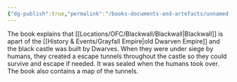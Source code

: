 ```yaml
---
{"dg-publish":true,"permalink":"/books-documents-and-artefacts/unnamed-book-on-the-history-of-the-black-tower/","updated":"2025-06-10T19:00:50.463+01:00"}
---
```


The book explains that [[Locations/OFC/Blackwall/Blackwall\|Blackwall]] is apart of the [[History & Events/Grayfall Empire\|old Dwarven Empire]] and the black castle was built by Dwarves. When they were under siege by humans, they created a escape tunnels throughout the castle so they could survive and escape if needed. It was sealed when the humans took over. The book also contains a map of the tunnels.